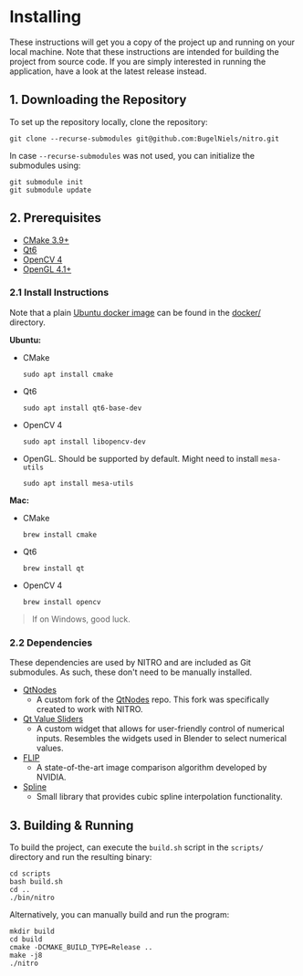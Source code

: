 # Installing

These instructions will get you a copy of the project up and running on your local machine. Note that these instructions
are intended for building the project from source code. If you are simply interested in running the application, have a
look at the latest release instead.

## 1. Downloading the Repository

To set up the repository locally, clone the repository:

```shell
git clone --recurse-submodules git@github.com:BugelNiels/nitro.git
```

In case `--recurse-submodules` was not used, you can initialize the submodules using:

```shell
git submodule init
git submodule update
```

## 2. Prerequisites

- [CMake 3.9+](https://cmake.org/)
- [Qt6](https://www.qt.io/product/qt6)
- [OpenCV 4](https://opencv.org/)
- [OpenGL 4.1+](https://www.opengl.org/)

### 2.1 Install Instructions

Note that a plain [Ubuntu docker image](../docker/ubuntu.Dockerfile) can be found in the [docker/](../docker) directory.

**Ubuntu:**

- CMake
  ```shell
  sudo apt install cmake
  ```
- Qt6
  ```shell
  sudo apt install qt6-base-dev
  ```
- OpenCV 4
  ```shell
  sudo apt install libopencv-dev
  ```
- OpenGL.
  Should be supported by default. Might need to install `mesa-utils`
  ```shell
  sudo apt install mesa-utils
  ```

**Mac:**

- CMake
  ```shell
  brew install cmake
  ```
- Qt6
  ```shell
  brew install qt
  ```
- OpenCV 4
  ```shell
  brew install opencv
  ```

> If on Windows, good luck.

### 2.2 Dependencies

These dependencies are used by NITRO and are included as Git submodules. As such, these don't need to be manually
installed.

- [QtNodes](https://github.com/BugelNiels/nodeeditor)
    - A custom fork of the [QtNodes](https://github.com/paceholder/nodeeditor) repo. This fork was specifically created
      to work with NITRO.
- [Qt Value Sliders](https://github.com/BugelNiels/qt-value-slider)
    - A custom widget that allows for user-friendly control of numerical inputs. Resembles the widgets used in Blender
      to select numerical values.
- [FLIP](https://github.com/NVlabs/flip)
    - A state-of-the-art image comparison algorithm developed by NVIDIA.
- [Spline](https://github.com/ttk592/spline/)
    - Small library that provides cubic spline interpolation functionality.

## 3. Building & Running

To build the project, can execute the `build.sh` script in the `scripts/` directory and run the resulting binary:

```shell
cd scripts
bash build.sh
cd ..
./bin/nitro 
```

Alternatively, you can manually build and run the program:

```shell
mkdir build
cd build
cmake -DCMAKE_BUILD_TYPE=Release ..
make -j8
./nitro
```
